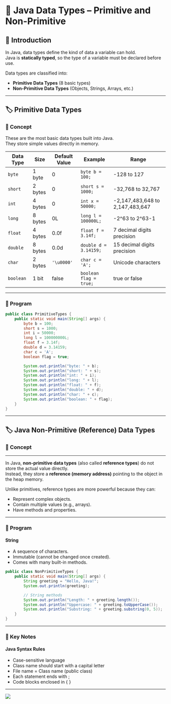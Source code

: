 # 🚀 Java Data Types – Primitive and Non-Primitive

## 📘 Introduction

In Java, data types define the kind of data a variable can hold.  
Java is **statically typed**, so the type of a variable must be declared before use.

Data types are classified into:
- **Primitive Data Types** (8 basic types)
- **Non-Primitive Data Types** (Objects, Strings, Arrays, etc.)

---

## 🏷️ Primitive Data Types

### 📘 Concept

These are the most basic data types built into Java.  
They store simple values directly in memory.

| Data Type | Size   | Default Value  | Example                | Range                           |
|-----------|--------|----------------|------------------------|---------------------------------|
| `byte`    | 1 byte | 0              | `byte b = 100;`        | -128 to 127                     |
| `short`   | 2 bytes| 0              | `short s = 1000;`      | -32,768 to 32,767               |
| `int`     | 4 bytes| 0              | `int x = 50000;`       | -2,147,483,648 to 2,147,483,647 |
| `long`    | 8 bytes| 0L             | `long l = 100000L;`    | -2^63 to 2^63-1                 |
| `float`   | 4 bytes| 0.0f           | `float f = 3.14f;`     | 7 decimal digits precision      |
| `double`  | 8 bytes| 0.0d           | `double d = 3.14159;`  | 15 decimal digits precision     |
| `char`    | 2 bytes| `'\u0000'`     | `char c = 'A';`        | Unicode characters              |
| `boolean` | 1 bit  | false          | `boolean flag = true;` | true or false                   |

---

### 📝 Program

```java
public class PrimitiveTypes {
    public static void main(String[] args) {
        byte b = 100;
        short s = 1000;
        int i = 50000;
        long l = 100000000L;
        float f = 3.14f;
        double d = 3.14159;
        char c = 'A';
        boolean flag = true;

        System.out.println("byte: " + b);
        System.out.println("short: " + s);
        System.out.println("int: " + i);
        System.out.println("long: " + l);
        System.out.println("float: " + f);
        System.out.println("double: " + d);
        System.out.println("char: " + c);
        System.out.println("boolean: " + flag);
    }
}
```

---

## 🏷️ Java Non-Primitive (Reference) Data Types  

### 📘 Concept

---
In Java, **non-primitive data types** (also called **reference types**) do not store the actual value directly.  
Instead, they store a **reference (memory address)** pointing to the object in the heap memory.

Unlike primitives, reference types are more powerful because they can:
- Represent complex objects.
- Contain multiple values (e.g., arrays).
- Have methods and properties.

---

### 📝 Program

#### String
- A sequence of characters.
- Immutable (cannot be changed once created).
- Comes with many built-in methods.

```java
public class NonPrimitiveTypes {
    public static void main(String[] args) {
        String greeting = "Hello, Java!";
        System.out.println(greeting);

        // String methods
        System.out.println("Length: " + greeting.length());
        System.out.println("Uppercase: " + greeting.toUpperCase());
        System.out.println("Substring: " + greeting.substring(0, 5));
    }
}
```

---

### 📌 Key Notes 

#### Java Syntax Rules
- Case-sensitive language
- Class name should start with a capital letter
- File name = Class name (public class)
- Each statement ends with ;
- Code blocks enclosed in { }

---

[![](https://img.shields.io/badge/Go_Back-🔙-d6cadd?style=for-the-badge&labelColor=d6cadd)](../../../../../../README.md)

